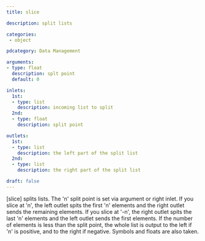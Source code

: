 ```yaml
---
title: slice

description: split lists

categories:
 - object

pdcategory: Data Management 

arguments:
- type: float
  description: splt point
  default: 0

inlets:
  1st:
  - type: list
    description: incoming list to split
  2nd:
  - type: float
    description: split point

outlets:
  1st:
  - type: list
    description: the left part of the split list
  2nd:
  - type: list
    description: the right part of the split list

draft: false
---
```


[slice] splits lists. The 'n' split point is set via argument or right inlet. If you slice at 'n', the left outlet spits the first 'n' elements and the right outlet sends the remaining elements. If you slice at '-n', the right outlet spits the last 'n' elements and the left outlet sends the first elements. If the number of elements is less than the split point, the whole list is output to the left if 'n' is positive, and to the right if negative. Symbols and floats are also taken.